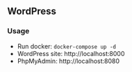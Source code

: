 ## WordPress

### Usage
- Run docker: `docker-compose up -d`
- WordPress site: http://localhost:8000
- PhpMyAdmin: http://localhost:8080